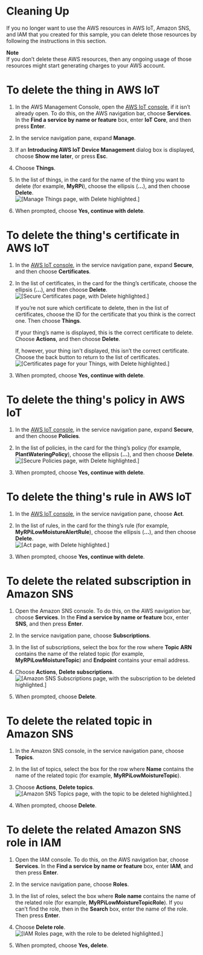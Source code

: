 # Cleaning Up<a name="iot-plant-cleanup"></a>

If you no longer want to use the AWS resources in AWS IoT, Amazon SNS, and IAM that you created for this sample, you can delete those resources by following the instructions in this section\.

**Note**  
If you don’t delete these AWS resources, then any ongoing usage of those resources might start generating charges to your AWS account\.

# To delete the thing in AWS IoT

1. In the AWS Management Console, open the [ AWS IoT console](https://console.aws.amazon.com/iot/home), if it isn’t already open\. To do this, on the AWS navigation bar, choose **Services**\. In the **Find a service by name or feature** box, enter **IoT Core**, and then press **Enter**\.

1. In the service navigation pane, expand **Manage**\.

1. If an **Introducing AWS IoT Device Management** dialog box is displayed, choose **Show me later**, or press **Esc**\.

1. Choose **Things**\.

1. In the list of things, in the card for the name of the thing you want to delete \(for example, **MyRPi**\), choose the ellipsis \(**…**\), and then choose **Delete**\.  
![\[Manage Things page, with Delete
              highlighted.\]](http://alpha-docs-aws.amazon.com/iot/latest/developerguide/images/console-delete-thing.png)

1. When prompted, choose **Yes, continue with delete**\.

# To delete the thing's certificate in AWS IoT

1. In the [ AWS IoT console](https://console.aws.amazon.com/iot/home), in the service navigation pane, expand **Secure**, and then choose **Certificates**\.

1. In the list of certificates, in the card for the thing’s certificate, choose the ellipsis \(**\.\.\.**\), and then choose **Delete**\.  
![\[Secure Certificates page, with Delete
              highlighted.\]](http://alpha-docs-aws.amazon.com/iot/latest/developerguide/images/console-delete-certificate.png)

   If you’re not sure which certificate to delete, then in the list of certificates, choose the ID for the certificate that you think is the correct one\. Then choose **Things**\.

   If your thing’s name is displayed, this is the correct certificate to delete\. Choose **Actions**, and then choose **Delete**\.

   If, however, your thing isn't displayed, this isn’t the correct certificate\. Choose the back button to return to the list of certificates\.  
![\[Certificates page for your Things,
              with Delete highlighted.\]](http://alpha-docs-aws.amazon.com/iot/latest/developerguide/images/console-delete-certificate-alt.png)

1. When prompted, choose **Yes, continue with delete**\.

# To delete the thing's policy in AWS IoT

1. In the [ AWS IoT console](https://console.aws.amazon.com/iot/home), in the service navigation pane, expand **Secure**, and then choose **Policies**\.

1. In the list of policies, in the card for the thing’s policy \(for example, **PlantWateringPolicy**\), choose the ellipsis \(**\.\.\.**\), and then choose **Delete**\.  
![\[Secure Policies page, with Delete
              highlighted.\]](http://alpha-docs-aws.amazon.com/iot/latest/developerguide/images/console-delete-policy.png)

1. When prompted, choose **Yes, continue with delete**\.

# To delete the thing's rule in AWS IoT

1. In the [ AWS IoT console](https://console.aws.amazon.com/iot/home), in the service navigation pane, choose **Act**\.

1. In the list of rules, in the card for the thing’s rule \(for example, **MyRPiLowMoistureAlertRule**\), choose the ellipsis \(**\.\.\.**\), and then choose **Delete**\.  
![\[Act page, with Delete
              highlighted.\]](http://alpha-docs-aws.amazon.com/iot/latest/developerguide/images/console-delete-rule.png)

1. When prompted, choose **Yes, continue with delete**\.

# To delete the related subscription in Amazon SNS

1. Open the Amazon SNS console\. To do this, on the AWS navigation bar, choose **Services**\. In the **Find a service by name or feature** box, enter **SNS**, and then press **Enter**\.

1. In the service navigation pane, choose **Subscriptions**\.

1. In the list of subscriptions, select the box for the row where **Topic ARN** contains the name of the related topic \(for example, **MyRPiLowMoistureTopic**\) and **Endpoint** contains your email address\.

1. Choose **Actions**, **Delete subscriptions**\.  
![\[Amazon SNS Subscriptions page, with the subscription to be
              deleted highlighted.\]](http://alpha-docs-aws.amazon.com/iot/latest/developerguide/images/console-delete-subscription.png)

1. When prompted, choose **Delete**\.

# To delete the related topic in Amazon SNS

1. In the Amazon SNS console, in the service navigation pane, choose **Topics**\.

1. In the list of topics, select the box for the row where **Name** contains the name of the related topic \(for example, **MyRPiLowMoistureTopic**\)\.

1. Choose **Actions**, **Delete topics**\.  
![\[Amazon SNS Topics page, with the topic to be deleted
              highlighted.\]](http://alpha-docs-aws.amazon.com/iot/latest/developerguide/images/console-delete-topic.png)

1. When prompted, choose **Delete**\.

# To delete the related Amazon SNS role in IAM

1. Open the IAM console\. To do this, on the AWS navigation bar, choose **Services**\. In the **Find a service by name or feature** box, enter **IAM**, and then press **Enter**\.

1. In the service navigation pane, choose **Roles**\.

1. In the list of roles, select the box where **Role name** contains the name of the related role \(for example, **MyRPiLowMoistureTopicRole**\)\. If you can’t find the role, then in the **Search** box, enter the name of the role\. Then press **Enter**\.

1. Choose **Delete role**\.  
![\[IAM Roles page, with the role to be deleted
              highlighted.\]](http://alpha-docs-aws.amazon.com/iot/latest/developerguide/images/console-delete-role.png)

1. When prompted, choose **Yes, delete**\.